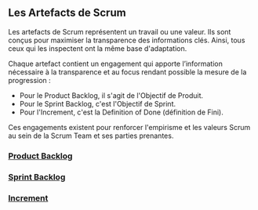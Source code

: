 ## Les Artefacts de Scrum

Les artefacts de Scrum représentent un travail ou une valeur. Ils sont conçus pour maximiser la transparence des informations clés. Ainsi, tous ceux qui les inspectent ont la même base d'adaptation.

Chaque artefact contient un engagement qui apporte l’information nécessaire à la transparence et au focus rendant possible la mesure de la progression :

- Pour le Product Backlog, il s'agit de l'Objectif de Produit.
- Pour le Sprint Backlog, c'est l'Objectif de Sprint.
- Pour l'Increment, c'est la Definition of Done (définition de Fini).

Ces engagements existent pour renforcer l'empirisme et les valeurs Scrum au sein de la Scrum Team et ses parties prenantes.

### [Product Backlog](les-artefacts-de-scrum/product-backlog.md)

### [Sprint Backlog](les-artefacts-de-scrum/sprint-backlog.md)

### [Increment](les-artefacts-de-scrum/increment.md)